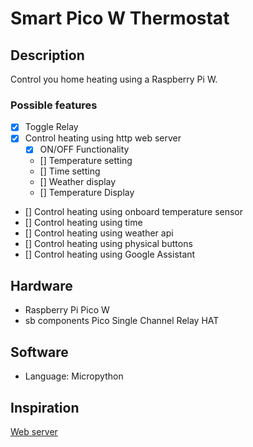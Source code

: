 # Smart Pico W Thermostat

## Description

Control you home heating using a Raspberry Pi W.

### Possible features

- [x] Toggle Relay
- [x] Control heating using http web server
  - [x] ON/OFF Functionality
  - [] Temperature setting
  - [] Time setting
  - [] Weather display
  - [] Temperature Display
- [] Control heating using onboard temperature sensor
- [] Control heating using time
- [] Control heating using weather api
- [] Control heating using physical buttons
- [] Control heating using Google Assistant

## Hardware

- Raspberry Pi Pico W
- sb components Pico Single Channel Relay HAT

## Software

- Language: Micropython

## Inspiration

[Web server](https://projects.raspberrypi.org/en/projects/get-started-pico-w/)
